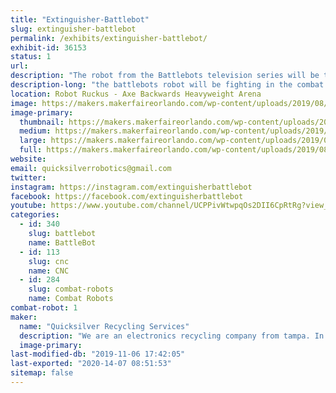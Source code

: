 ```yaml
---
title: "Extinguisher-Battlebot"
slug: extinguisher-battlebot
permalink: /exhibits/extinguisher-battlebot/
exhibit-id: 36153
status: 1
url: 
description: "The robot from the Battlebots television series will be there for people to see and the builders to ask questions and participate in panels."
description-long: "the battlebots robot will be fighting in the combat arena under an alias"
location: Robot Ruckus - Axe Backwards Heavyweight Arena
image: https://makers.makerfaireorlando.com/wp-content/uploads/2019/08/Extinguisher-Team-S2019.jpg
image-primary:
  thumbnail: https://makers.makerfaireorlando.com/wp-content/uploads/2019/08/Extinguisher-Team-S2019-150x150.jpg
  medium: https://makers.makerfaireorlando.com/wp-content/uploads/2019/08/Extinguisher-Team-S2019-256x300.jpg
  large: https://makers.makerfaireorlando.com/wp-content/uploads/2019/08/Extinguisher-Team-S2019.jpg
  full: https://makers.makerfaireorlando.com/wp-content/uploads/2019/08/Extinguisher-Team-S2019.jpg
website: 
email: quicksilverrobotics@gmail.com
twitter: 
instagram: https://instagram.com/extinguisherbattlebot
facebook: https://facebook.com/extinguisherbattlebot
youtube: https://www.youtube.com/channel/UCPPivWtwpqOs2DII6CpRtRg?view_as=subscriber
categories:
  - id: 340
    slug: battlebot
    name: BattleBot
  - id: 113
    slug: cnc
    name: CNC
  - id: 284
    slug: combat-robots
    name: Combat Robots
combat-robot: 1
maker:
  name: "Quicksilver Recycling Services"
  description: "We are an electronics recycling company from tampa. In business for over 25 years we have properly disposed of electronic scrap. "
  image-primary: 
last-modified-db: "2019-11-06 17:42:05"
last-exported: "2020-14-07 08:51:53"
sitemap: false
---
```

